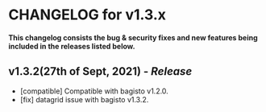 # CHANGELOG for v1.3.x

#### This changelog consists the bug & security fixes and new features being included in the releases listed below.

## **v1.3.2(27th of Sept, 2021)** - _Release_

- [compatible] Compatible with bagisto v1.2.0.
- [fix] datagrid issue with bagisto v1.3.2.


